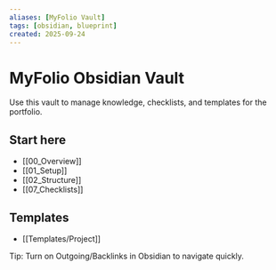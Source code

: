 ```yaml
---
aliases: [MyFolio Vault]
tags: [obsidian, blueprint]
created: 2025-09-24
---
```


# MyFolio Obsidian Vault

Use this vault to manage knowledge, checklists, and templates for the portfolio.

## Start here

- [[00_Overview]]
- [[01_Setup]]
- [[02_Structure]]
- [[07_Checklists]]

## Templates

- [[Templates/Project]]

Tip: Turn on Outgoing/Backlinks in Obsidian to navigate quickly.


